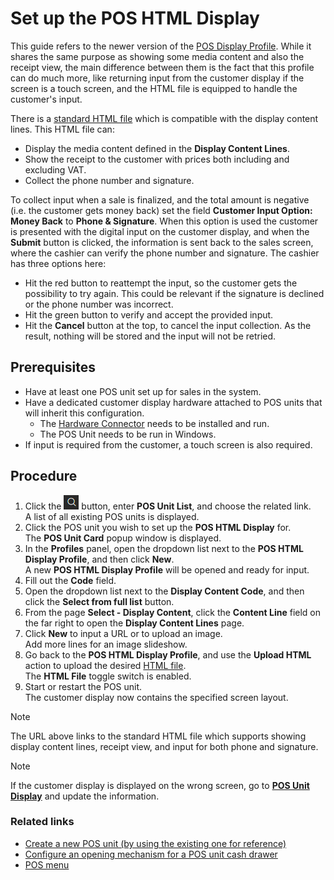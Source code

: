 # Set up the POS HTML Display

This guide refers to the newer version of the [POS Display Profile](../reference/POS_Display_profile.md). While it shares the same purpose as showing some media content and also the receipt view, the main difference between them is the fact that this profile can do much more, like returning input from the customer display if the screen is a touch screen, and the HTML file is equipped to handle the customer's input.

There is a [standard HTML file](https://npcorehtmldisplay.blob.core.windows.net/standard-html/Media_Receipt_Input.html) which is compatible with the display content lines. This HTML file can:

- Display the media content defined in the **Display Content Lines**.
- Show the receipt to the customer with prices both including and excluding VAT.
- Collect the phone number and signature.

To collect input when a sale is finalized, and the total amount is negative (i.e. the customer gets money back) set the field **Customer Input Option: Money Back** to **Phone & Signature**.
When this option is used the customer is presented with the digital input on the customer display, and when the **Submit** button is clicked, the information is sent back to the sales screen, where the cashier can verify the phone number and signature. The cashier has three options here:

- Hit the red button to reattempt the input, so the customer gets the possibility to try again. This could be relevant if the signature is declined or the phone number was incorrect. 
- Hit the green button to verify and accept the provided input.
- Hit the **Cancel** button at the top, to cancel the input collection. As the result, nothing will be stored and the input will not be retried. 

## Prerequisites

- Have at least one POS unit set up for sales in the system.
- Have a dedicated customer display hardware attached to POS units that will inherit this configuration.
   - The [Hardware Connector](../../gettingstarted/hw_connector.md) needs to be installed and run.
   - The POS Unit needs to be run in Windows.
- If input is required from the customer, a touch screen is also required.

## Procedure 

1. Click the ![Lightbulb that opens the Tell Me feature](../../../images/Icons/Lightbulb_icon.png "Tell Me what you want to do") button, enter **POS Unit List**, and choose the related link.      
   A list of all existing POS units is displayed. 
2. Click the POS unit you wish to set up the **POS HTML Display** for.     
   The **POS Unit Card** popup window is displayed.
3. In the **Profiles** panel, open the dropdown list next to the **POS HTML Display Profile**, and then click **New**.      
   A new **POS HTML Display Profile** will be opened and ready for input.
4. Fill out the **Code** field.
5. Open the dropdown list next to the **Display Content Code**, and then click the **Select from full list** button.
6. From the page **Select - Display Content**, click the **Content Line** field on the far right to open the **Display Content Lines** page.
7. Click **New** to input a URL or to upload an image.     
   Add more lines for an image slideshow.
8. Go back to the **POS HTML Display Profile**, and use the **Upload HTML** action to upload the desired [HTML file](https://npcorehtmldisplay.blob.core.windows.net/standard-html/Media_Receipt_Input.html).       
  The **HTML File** toggle switch is enabled.
9. Start or restart the POS unit.   
   The customer display now contains the specified screen layout.

> [!NOTE]
> The URL above links to the standard HTML file which supports showing display content lines, receipt view, and input for both phone and signature. 

> [!NOTE]
> If the customer display is displayed on the wrong screen, go to [**POS Unit Display**](../../posunit/reference/POS_Unit_Display.md) and update the information.


### Related links

- [Create a new POS unit (by using the existing one for reference)](../../posunit/howto/createnew.md)   
- [Configure an opening mechanism for a POS unit cash drawer](../../posunit/howto/ConfigureCashDrawerOpening.md)
- [POS menu](../../posunit/explanation/POS_menu.md)